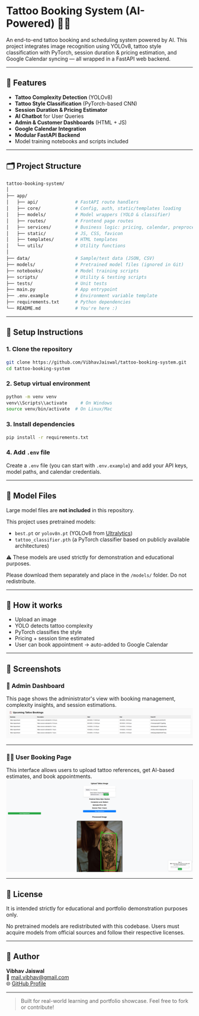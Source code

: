# Tattoo Booking System (AI-Powered) 🎨🤖

An end-to-end tattoo booking and scheduling system powered by AI. This project integrates image recognition using YOLOv8, tattoo style classification with PyTorch, session duration & pricing estimation, and Google Calendar syncing — all wrapped in a FastAPI web backend.

---

## 🚀 Features

- **Tattoo Complexity Detection** (YOLOv8)
- **Tattoo Style Classification** (PyTorch-based CNN)
- **Session Duration & Pricing Estimator**
- **AI Chatbot** for User Queries
- **Admin & Customer Dashboards** (HTML + JS)
- **Google Calendar Integration**
- **Modular FastAPI Backend**
- Model training notebooks and scripts included

---

## 🗂️ Project Structure

```bash
tattoo-booking-system/
│
├── app/
│   ├── api/              # FastAPI route handlers
│   ├── core/             # Config, auth, static/templates loading
│   ├── models/           # Model wrappers (YOLO & classifier)
│   ├── routes/           # Frontend page routes
│   ├── services/         # Business logic: pricing, calendar, preprocessing
│   ├── static/           # JS, CSS, favicon
│   ├── templates/        # HTML templates
│   └── utils/            # Utility functions
│
├── data/                 # Sample/test data (JSON, CSV)
├── models/               # Pretrained model files (ignored in Git)
├── notebooks/            # Model training scripts
├── scripts/              # Utility & testing scripts
├── tests/                # Unit tests
├── main.py               # App entrypoint
├── .env.example          # Environment variable template
├── requirements.txt      # Python dependencies
└── README.md             # You're here :)
```

---

## 🧪 Setup Instructions

### 1. Clone the repository

```bash
git clone https://github.com/VibhavJaiswal/tattoo-booking-system.git
cd tattoo-booking-system
```

### 2. Setup virtual environment

```bash
python -m venv venv
venv\\Scripts\\activate     # On Windows
source venv/bin/activate  # On Linux/Mac
```

### 3. Install dependencies

```bash
pip install -r requirements.txt
```

### 4. Add `.env` file

Create a `.env` file (you can start with `.env.example`) and add your API keys, model paths, and calendar credentials.

---

## 🤖 Model Files

Large model files are **not included** in this repository.

This project uses pretrained models:
- `best.pt` or `yolov8n.pt` (YOLOv8 from [Ultralytics](https://github.com/ultralytics/yolov5))
- `tattoo_classifier.pth` (a PyTorch classifier based on publicly available architectures)

⚠️ These models are used strictly for demonstration and educational purposes.

Please download them separately and place in the `/models/` folder. Do not redistribute.

---

## 🧠 How it works

- Upload an image
- YOLO detects tattoo complexity
- PyTorch classifies the style
- Pricing + session time estimated
- User can book appointment → auto-added to Google Calendar

---

## 📸 Screenshots

### 🔧 Admin Dashboard
This page shows the administrator's view with booking management, complexity insights, and session estimations.
![Admin Dashboard](screenshots/admin_dashboard.png)

---

### 🧑‍🎨 User Booking Page
This interface allows users to upload tattoo references, get AI-based estimates, and book appointments.
![User Booking Page](screenshots/user_booking.png)


---

## 📄 License

It is intended strictly for educational and portfolio demonstration purposes only.

No pretrained models are redistributed with this codebase. Users must acquire models from official sources and follow their respective licenses.

---

## 🙌 Author

**Vibhav Jaiswal**  
📧 mail.vibhav@gmail.com  
🌐 [GitHub Profile](https://github.com/VibhavJaiswal)

---

> Built for real-world learning and portfolio showcase. Feel free to fork or contribute!
